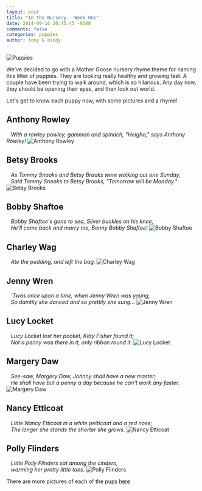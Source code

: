 ```yaml
---
layout: post
title: "In the Nursery - Week One"
date: 2014-09-16 20:45:45 -0500
comments: false
categories: puppies
author: tony & mindy
---
```


![Puppies](/images/puppies-1-circle.png "Puppies")

We've decided to go with a Mother Goose nursery rhyme theme for naming this litter of puppies. 
They are looking really healthy and growing fast. A couple have been trying to walk around, which is so hilarious.
Any day now, they should be opening their eyes, and then look out world.

Let's get to know each puppy now, with some pictures and a rhyme!


## Anthony Rowley  
&nbsp;&nbsp; *With a rowley powley, gammon and spinach, "Heigho," says Anthony Rowley!*
![Anthony Rowley](/images/pups-2014-Sept/week-one/Anthony-Rowley.jpg "Anthony Rowley")

<!-- more -->

## Betsy Brooks
&nbsp;&nbsp; *As Tommy Snooks and Betsy Brooks were walking out one Sunday, <br/>
&nbsp;&nbsp; Said Tommy Snooks to Betsy Brooks, "Tomorrow will be Monday."*
![Betsy Brooks](/images/pups-2014-Sept/week-one/Betsy-Brooks.jpg "Betsy Brooks")

## Bobby Shaftoe
&nbsp;&nbsp; *Bobby Shaftoe's gone to sea, Silver buckles on his knee; <br/>
&nbsp;&nbsp; He'll come back and marry me, Bonny Bobby Shaftoe!*
![Bobby Shaftoe](/images/pups-2014-Sept/week-one/Bobby-Shaftoe.jpg "Bobby Shaftoe")

## Charley Wag
&nbsp;&nbsp; *Ate the pudding, and left the bag.* 
![Charley Wag](/images/pups-2014-Sept/week-one/Charley-Wag.jpg "Charley Wag")

## Jenny Wren
&nbsp;&nbsp; *'Twas once upon a time, when Jenny Wren was young, <br/>
&nbsp;&nbsp; So daintily she danced and so prettily she sung...*
![Jenny Wren](/images/pups-2014-Sept/week-one/Jenny-Wren.jpg "Jenny Wren")

## Lucy Locket
&nbsp;&nbsp; *Lucy Locket lost her pocket, Kitty Fisher found it; <br/>
&nbsp;&nbsp; Not a penny was there in it, only ribbon round it.* 
![Lucy Locket](/images/pups-2014-Sept/week-one/Lucy-Locket.jpg "Lucy Locket")

## Margery Daw
&nbsp;&nbsp; *See-saw, Margery Daw, Johnny shall have a new master; <br/>
&nbsp;&nbsp; He shall have but a penny a day because he can't work any faster.*
![Margery Daw](/images/pups-2014-Sept/week-one/Margery-Daw.jpg "Margery Daw")

## Nancy Etticoat
&nbsp;&nbsp; *Little Nancy Etticoat in a white petticoat and a red nose; <br/>
&nbsp;&nbsp; The longer she stands the shorter she grows.*
![Nancy Etticoat](/images/pups-2014-Sept/week-one/Nancy-Etticoat.jpg "Nancy Etticoat")

## Polly Flinders
&nbsp;&nbsp; *Little Polly Flinders sat among the cinders, <br/>
&nbsp;&nbsp; warming her pretty little toes.*
![Polly Flinders](/images/pups-2014-Sept/week-one/Polly-Flinders.jpg "Polly Flinders")

There are more pictures of each of the pups [here](https://drive.google.com/folderview?id=0B_QwKlzkFhx7UFpEeWk0dXZsMWM&usp=sharing&tid=0B_QwKlzkFhx7Q2FKV1d6SjVpb1U)



